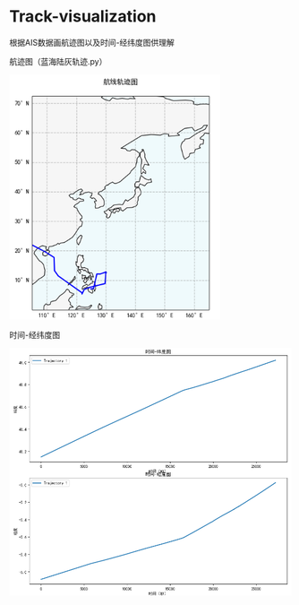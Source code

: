# Track-visualization

根据AIS数据画航迹图以及时间-经纬度图供理解

航迹图（蓝海陆灰轨迹.py）

<img src="README图片\航线轨迹图.png" style="zoom:75%;" />

时间-经纬度图

<img src="README图片\时间_经纬度图.png" style="zoom:72%;" />